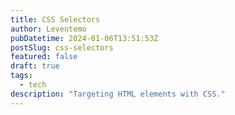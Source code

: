 ```yaml
---
title: CSS Selectors
author: Leventemo
pubDatetime: 2024-01-06T13:51:53Z
postSlug: css-selectors
featured: false
draft: true
tags:
  - tech
description: "Targeting HTML elements with CSS."
---
```

